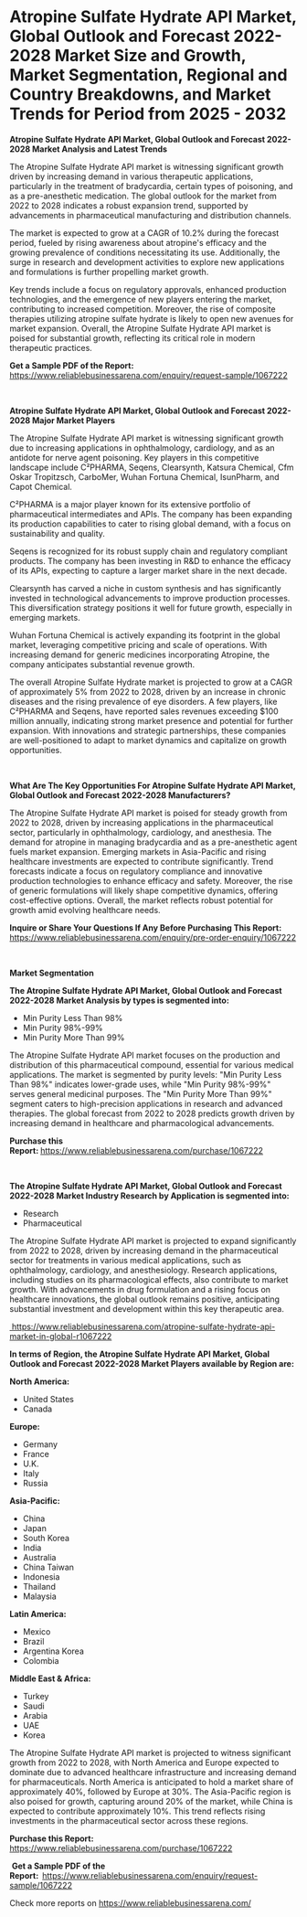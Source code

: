 <p><h1>Atropine Sulfate Hydrate API Market, Global Outlook and Forecast 2022-2028 Market Size and Growth, Market Segmentation, Regional and Country Breakdowns, and Market Trends for Period from 2025 -  2032</h1></p><p><strong>Atropine Sulfate Hydrate API Market, Global Outlook and Forecast 2022-2028 Market Analysis and Latest Trends</strong></p>
<p><p>The Atropine Sulfate Hydrate API market is witnessing significant growth driven by increasing demand in various therapeutic applications, particularly in the treatment of bradycardia, certain types of poisoning, and as a pre-anesthetic medication. The global outlook for the market from 2022 to 2028 indicates a robust expansion trend, supported by advancements in pharmaceutical manufacturing and distribution channels. </p><p>The market is expected to grow at a CAGR of 10.2% during the forecast period, fueled by rising awareness about atropine's efficacy and the growing prevalence of conditions necessitating its use. Additionally, the surge in research and development activities to explore new applications and formulations is further propelling market growth. </p><p>Key trends include a focus on regulatory approvals, enhanced production technologies, and the emergence of new players entering the market, contributing to increased competition. Moreover, the rise of composite therapies utilizing atropine sulfate hydrate is likely to open new avenues for market expansion. Overall, the Atropine Sulfate Hydrate API market is poised for substantial growth, reflecting its critical role in modern therapeutic practices.</p></p>
<p><strong>Get a Sample PDF of the Report:&nbsp;</strong> <a href="https://www.reliablebusinessarena.com/enquiry/request-sample/1067222?utm_campaign=3098&utm_medium=2&utm_source=Github&utm_content=ia&utm_term=21032025&utm_id=atropine-sulfate-hydrate-api-market-global-outlook-and-forecast-2022-2028">https://www.reliablebusinessarena.com/enquiry/request-sample/1067222</a></p>
<p>&nbsp;</p>
<p><strong>Atropine Sulfate Hydrate API Market, Global Outlook and Forecast 2022-2028 Major Market Players</strong></p>
<p><p>The Atropine Sulfate Hydrate API market is witnessing significant growth due to increasing applications in ophthalmology, cardiology, and as an antidote for nerve agent poisoning. Key players in this competitive landscape include C²PHARMA, Seqens, Clearsynth, Katsura Chemical, Cfm Oskar Tropitzsch, CarboMer, Wuhan Fortuna Chemical, IsunPharm, and Capot Chemical.</p><p>C²PHARMA is a major player known for its extensive portfolio of pharmaceutical intermediates and APIs. The company has been expanding its production capabilities to cater to rising global demand, with a focus on sustainability and quality.</p><p>Seqens is recognized for its robust supply chain and regulatory compliant products. The company has been investing in R&D to enhance the efficacy of its APIs, expecting to capture a larger market share in the next decade.</p><p>Clearsynth has carved a niche in custom synthesis and has significantly invested in technological advancements to improve production processes. This diversification strategy positions it well for future growth, especially in emerging markets.</p><p>Wuhan Fortuna Chemical is actively expanding its footprint in the global market, leveraging competitive pricing and scale of operations. With increasing demand for generic medicines incorporating Atropine, the company anticipates substantial revenue growth.</p><p>The overall Atropine Sulfate Hydrate market is projected to grow at a CAGR of approximately 5% from 2022 to 2028, driven by an increase in chronic diseases and the rising prevalence of eye disorders. A few players, like C²PHARMA and Seqens, have reported sales revenues exceeding $100 million annually, indicating strong market presence and potential for further expansion. With innovations and strategic partnerships, these companies are well-positioned to adapt to market dynamics and capitalize on growth opportunities.</p></p>
<p>&nbsp;</p>
<p><strong>What Are The Key Opportunities For Atropine Sulfate Hydrate API Market, Global Outlook and Forecast 2022-2028 Manufacturers?</strong></p>
<p><p>The Atropine Sulfate Hydrate API market is poised for steady growth from 2022 to 2028, driven by increasing applications in the pharmaceutical sector, particularly in ophthalmology, cardiology, and anesthesia. The demand for atropine in managing bradycardia and as a pre-anesthetic agent fuels market expansion. Emerging markets in Asia-Pacific and rising healthcare investments are expected to contribute significantly. Trend forecasts indicate a focus on regulatory compliance and innovative production technologies to enhance efficacy and safety. Moreover, the rise of generic formulations will likely shape competitive dynamics, offering cost-effective options. Overall, the market reflects robust potential for growth amid evolving healthcare needs.</p></p>
<p><strong>Inquire or Share Your Questions If Any Before Purchasing This Report:</strong> <a href="https://www.reliablebusinessarena.com/enquiry/pre-order-enquiry/1067222?utm_campaign=3098&utm_medium=2&utm_source=Github&utm_content=ia&utm_term=21032025&utm_id=atropine-sulfate-hydrate-api-market-global-outlook-and-forecast-2022-2028">https://www.reliablebusinessarena.com/enquiry/pre-order-enquiry/1067222</a></p>
<p>&nbsp;</p>
<p><strong>Market Segmentation</strong></p>
<p><strong>The Atropine Sulfate Hydrate API Market, Global Outlook and Forecast 2022-2028 Market Analysis by types is segmented into:</strong></p>
<p><ul><li>Min Purity Less Than 98%</li><li>Min Purity 98%-99%</li><li>Min Purity More Than 99%</li></ul></p>
<p><p>The Atropine Sulfate Hydrate API market focuses on the production and distribution of this pharmaceutical compound, essential for various medical applications. The market is segmented by purity levels: "Min Purity Less Than 98%" indicates lower-grade uses, while "Min Purity 98%-99%" serves general medicinal purposes. The "Min Purity More Than 99%" segment caters to high-precision applications in research and advanced therapies. The global forecast from 2022 to 2028 predicts growth driven by increasing demand in healthcare and pharmacological advancements.</p></p>
<p><strong>Purchase this Report:&nbsp;</strong><a href="https://www.reliablebusinessarena.com/purchase/1067222?utm_campaign=3098&utm_medium=2&utm_source=Github&utm_content=ia&utm_term=21032025&utm_id=atropine-sulfate-hydrate-api-market-global-outlook-and-forecast-2022-2028">https://www.reliablebusinessarena.com/purchase/1067222</a></p>
<p>&nbsp;</p>
<p><strong>The Atropine Sulfate Hydrate API Market, Global Outlook and Forecast 2022-2028 Market Industry Research by Application is segmented into:</strong></p>
<p><ul><li>Research</li><li>Pharmaceutical</li></ul></p>
<p><p>The Atropine Sulfate Hydrate API market is projected to expand significantly from 2022 to 2028, driven by increasing demand in the pharmaceutical sector for treatments in various medical applications, such as ophthalmology, cardiology, and anesthesiology. Research applications, including studies on its pharmacological effects, also contribute to market growth. With advancements in drug formulation and a rising focus on healthcare innovations, the global outlook remains positive, anticipating substantial investment and development within this key therapeutic area.</p></p>
<p><a href="https://www.reliablebusinessarena.com/atropine-sulfate-hydrate-api-market-in-global-r1067222?utm_campaign=3098&utm_medium=2&utm_source=Github&utm_content=ia&utm_term=21032025&utm_id=atropine-sulfate-hydrate-api-market-global-outlook-and-forecast-2022-2028">&nbsp;https://www.reliablebusinessarena.com/atropine-sulfate-hydrate-api-market-in-global-r1067222</a></p>
<p><strong>In terms of Region, the Atropine Sulfate Hydrate API Market, Global Outlook and Forecast 2022-2028 Market Players available by Region are:</strong></p>
<p>
    <p> <strong> North America: </strong>
        <ul>
            <li>United States</li>
            <li>Canada</li>
        </ul>
        </p> 
    <p> <strong> Europe: </strong>
        <ul>
            <li>Germany</li>
            <li>France</li>
            <li>U.K.</li>
            <li>Italy</li>
            <li>Russia</li>
        </ul>
        </p> 
    <p> <strong> Asia-Pacific: </strong>
        <ul>
            <li>China</li>
            <li>Japan</li>
            <li>South Korea</li>
            <li>India</li>
            <li>Australia</li>
            <li>China Taiwan</li>
            <li>Indonesia</li>
            <li>Thailand</li>
            <li>Malaysia</li>
        </ul>
        </p> 
    <p> <strong> Latin America: </strong>
        <ul>
            <li>Mexico</li>
            <li>Brazil</li>
            <li>Argentina Korea</li>
            <li>Colombia</li>
        </ul>
        </p> 
    <p> <strong> Middle East & Africa: </strong>
        <ul>
            <li>Turkey</li>
            <li>Saudi</li>
            <li>Arabia</li>
            <li>UAE</li>
            <li>Korea</li>
        </ul>
    </p>
    </p>
<p><p>The Atropine Sulfate Hydrate API market is projected to witness significant growth from 2022 to 2028, with North America and Europe expected to dominate due to advanced healthcare infrastructure and increasing demand for pharmaceuticals. North America is anticipated to hold a market share of approximately 40%, followed by Europe at 30%. The Asia-Pacific region is also poised for growth, capturing around 20% of the market, while China is expected to contribute approximately 10%. This trend reflects rising investments in the pharmaceutical sector across these regions.</p></p>
<p><strong>Purchase this Report: </strong><a href="https://www.reliablebusinessarena.com/purchase/1067222?utm_campaign=3098&utm_medium=2&utm_source=Github&utm_content=ia&utm_term=21032025&utm_id=atropine-sulfate-hydrate-api-market-global-outlook-and-forecast-2022-2028">https://www.reliablebusinessarena.com/purchase/1067222</a></p>
<p>&nbsp;<strong>Get a Sample PDF of the Report:&nbsp;&nbsp;</strong><a href="https://www.reliablebusinessarena.com/enquiry/request-sample/1067222?utm_campaign=3098&utm_medium=2&utm_source=Github&utm_content=ia&utm_term=21032025&utm_id=atropine-sulfate-hydrate-api-market-global-outlook-and-forecast-2022-2028">https://www.reliablebusinessarena.com/enquiry/request-sample/1067222</a></p>
<p><strong></strong></p>
<p>Check more reports on <a href="https://www.reliablebusinessarena.com/?utm_campaign=3098&utm_medium=2&utm_source=Github&utm_content=ia&utm_term=21032025&utm_id=atropine-sulfate-hydrate-api-market-global-outlook-and-forecast-2022-2028">https://www.reliablebusinessarena.com/</a></p>